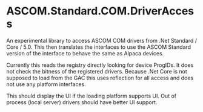 # ASCOM.Standard.COM.DriverAccess

An experimental library to access ASCOM COM drivers from .Net Standard / Core / 5.0. This then translates the interfaces to use the ASCOM Standard version of the interface to behave the same as Alpaca devices.

Currently this reads the registry directly looking for device ProgIDs. It does not check the bitness of the registered drivers. Because .Net Core is not supposed to load from the GAC this uses reflection for all access and does not use any platform interfaces.

This should display the UI if the loading platform supports UI. Out of process (local server) drivers should have better UI support.